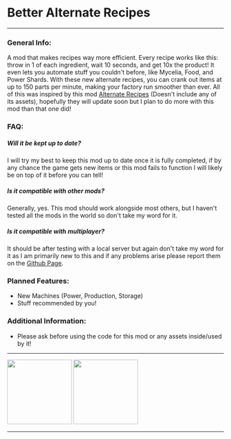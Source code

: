 # Better Alternate Recipes 
---
### General Info:
A mod that makes recipes way more efficient. Every recipe works like this: throw in 1 of each ingredient, wait 10 seconds, and get 10x the product! It even lets you automate stuff you couldn't before, like Mycelia, Food, and Power Shards. With these new alternate recipes, you can crank out items at up to 150 parts per minute, making your factory run smoother than ever. All of this was inspired by this mod [Alternate Recipes](https://ficsit.app/mod/AlternateRecipes) (Doesn't include any of its assets), hopefully they will update soon but I plan to do more with this mod than that one did!

### FAQ:
##### Will it be kept up to date?
 I will try my best to keep this mod up to date once it is fully completed, if by any chance the game gets new items or this mod fails to function I will likely be on top of it before you can tell!

##### Is it compatible with other mods?
Generally, yes. This mod should work alongside most others, but I haven't tested all the mods in the world so don't take my word for it.

##### Is it compatible with multiplayer?
It should be after testing with a local server but again don't take my word for it as I am primarily new to this and if any problems arise please report them on the [Github Page](https://github.com/TheFarawayDev/Satisfactory-Mods/issues/new?assignees=TheFarawayDev&labels=bug&projects=&template=bug_report.md&title=).

### Planned Features:
- New Machines (Power, Production, Storage)
- Stuff recommended by you!

### Additional Information:
- Please ask before using the code for this mod or any assets inside/used by it!
---
<img src="https://github.com/TheFarawayDev/Better_Recipes_x10/blob/main/Images/Multiplayer.png?raw=true" width="150">
<img src="https://github.com/TheFarawayDev/Better_Recipes_x10/blob/main/Images/Version_Compatibility.png?raw=true" width="150">

---
